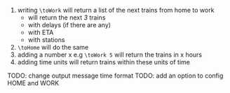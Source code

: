 1. writing `\toWork` will return a list of the next trains from home to work
   - will return the next _3_ trains
   - with delays (if there are any)
   - with ETA
   - with stations
2. `\toHome` will do the same
3. adding a number x e.g `\toWork 5` will return the trains in x hours
4. adding time units will return trains within these units of time

TODO: change output message time format
TODO: add an option to config HOME and WORK

